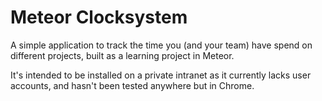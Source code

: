 # Meteor Clocksystem
A simple application to track the time you (and your team) have spend on different projects, built as a learning project in Meteor.

It's intended to be installed on a private intranet as it currently lacks user accounts, and hasn't been tested anywhere but in Chrome.